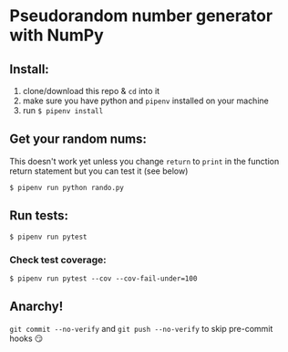 # Pseudorandom number generator with NumPy

## Install:

1. clone/download this repo & `cd` into it
2. make sure you have python and `pipenv` installed on your machine
3. run `$ pipenv install`

## Get your random nums:

This doesn't work yet unless you change `return` to `print` in the function return statement but you can test it (see below)

```
$ pipenv run python rando.py
```

## Run tests:

```
$ pipenv run pytest
```

### Check test coverage:

```
$ pipenv run pytest --cov --cov-fail-under=100
```

## Anarchy!

`git commit --no-verify` and `git push --no-verify` to skip pre-commit hooks 😏